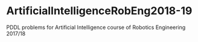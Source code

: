 # ArtificialIntelligenceRobEng2018-19
PDDL problems for Artificial Intelligence course of Robotics Engineering 2017/18
